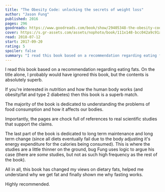 ```yaml
---
title: "The Obesity Code: unlocking the secrets of weight loss"
author: "Jason Fung"
published: 2016
pages: 296
goodreads: https://www.goodreads.com/book/show/29405348-the-obesity-code
cover: https://s.gr-assets.com/assets/nophoto/book/111x148-bcc042a9c91a29c1d680899eff700a03.png
read: 2018-07-12
start: 2017-09-20
rating: 5
spoiler: false
summary: "I read this book based on a recommendation regarding eating fats. On the title alone, I probably would have ignored this book, but the contents is absolutely superb."
---
```


I read this book based on a recommendation regarding eating fats. On the title alone, I probably would have ignored this book, but the contents is absolutely superb.  
  
If you're interested in nutrition and how the human body works (and obesity/fat and type 2 diabetes) then this book is a superb match.  
  
The majority of the book is dedicated to understanding the problems of food consumption and how it affects our bodies.  
  
Importantly, the pages are chock full of references to real scientific studies that support the claims.  
  
The last part of the book is dedicated to long term maintenance and long term change (since all diets eventually fail due to the body adjusting it's energy expenditure for the calories being consumed). This is where the studies are a little thinner on the ground, bug Fung uses logic to argue his case (there are *some* studies, but not as such high frequency as the rest of the book).  
  
All in all, this book has changed my views on dietary fats, helped me understand why we get fat and finally shown me why fasting works.  
  
Highly recommended.
